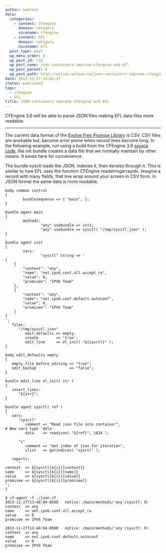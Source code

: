 ```yaml
---
author: nwatson
data:
  categories:
    - content: Cfengine
      domain: category
      nicename: cfengine
    - content: EFL
      domain: category
      nicename: efl
  post_type: post
  wp_menu_order: 0
  wp_post_id: 733
  wp_post_name: json-containers-improve-cfengine-and-efl
  wp_post_parent: 0
  wp_post_path: http://watson-wilson.ca/json-containers-improve-cfengine-and-efl/
date: 2013-11-27 14:02:37
status: published
tags:
  - cfengine
  - EFL
title: JSON containers improve CFEngine and EFL
---
```



CFEngine 3.6 will be able to parse JSON files making EFL data files
more readable.

---

The current data format of the [Evolve Free Promise
Library](https://github.com/neilhwatson/evolve_cfengine_freelib) is
CSV. CSV files are workable but, become error prone when record lines
become long. In the following example, run using a build from the
CFEngine 3.6 [source code](https://github.com/cfengine/core), the init
bundle creates a data file that we normally maintain by other means. It
exists here for convenience.

The bundle sysctl loads the JSON, indexes it, then iterates through it.
This is similar to how EFL uses the function CFEngine
readstringarrayidx. Imagine a record with many fields, that line wrap
around your screen in CSV form. In JSON format the same data is more
readable.

    body common control
    {
            bundlesequence => { "main", };
    }
    
    bundle agent main
    {
            methods:
                    "any" usebundle => init;
                    "any" usebundle => sysctl( "/tmp/sysctl.json" );
    }
    
    bundle agent init 
    {
            vars:
                    "sysctl" string => '
    [
        {
            "context": "any",
            "name": "net.ipv6.conf.all.accept_ra",
            "value": 0,
            "promisee": "IPV6 Team"
        },
        {
            "context": "any",
            "name": "net.ipv6.conf.default.autoconf",
            "value": 0,
            "promisee": "IPV6 Team"
        }
    ]
    ';
       files:
          "/tmp/sysctl.json"
             edit_defaults => empty,
             create        => 'true',
             edit_line     => el_init( "${sysctl}" );
    }
    
    body edit_defaults empty
    {
       empty_file_before_editing => "true";
       edit_backup               => "false";
    }
    
    bundle edit_line el_init( str )
    {
       insert_lines:
          "${str}";
    }
    
    bundle agent sysctl( ref )
    {
       vars:
          "sysctl"
             comment => "Read json file into container",
    # New vars type 'data'.
             data    => readjson( "${ref}", 1024 );
    
          "i"
             comment => "Get index of json for iteration",
             slist   => getindices( "sysctl" );
    
       reports:
          "
    context  => ${sysctl[${i}][context]}
    name     => ${sysctl[${i}][name]}
    value    => ${sysctl[${i}][value]}
    promisee => ${sysctl[${i}][promisee]}
    ";
    }
    
    $ cf-agent -f ./json.cf
    2013-11-27T13:48:04-0500   notice: /main/methods/'any'/sysctl: R: 
    context  => any
    name     => net.ipv6.conf.all.accept_ra
    value    => 0
    promisee => IPV6 Team
    
    2013-11-27T13:48:04-0500   notice: /main/methods/'any'/sysctl: R: 
    context  => any
    name     => net.ipv6.conf.default.autoconf
    value    => 0
    promisee => IPV6 Team

